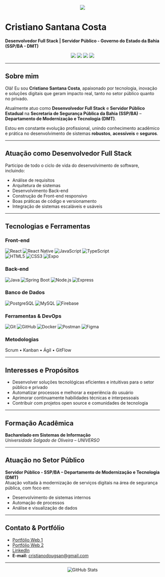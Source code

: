 <!-- Banner estiloso no topo -->
<p align="center">
  <img src="https://capsule-render.vercel.app/api?type=waving&color=0:0f0c29,50:302b63,100:24243e&height=200&section=header&text=Cristiano%20Santana%20Costa&fontSize=35&fontColor=fff&fontAlignY=35&desc=Desenvolvedor%20Full%20Stack%20|%20Servidor%20Público&descAlignY=55" />
</p>

# Cristiano Santana Costa  

**Desenvolvedor Full Stack | Servidor Público - Governo do Estado da Bahia (SSP/BA - DMT)**  

<p align="center">
  <img src="https://img.shields.io/badge/FullStack-Developer-blue?style=for-the-badge&logo=dev.to" />
  <img src="https://img.shields.io/badge/Java-SpringBoot-green?style=for-the-badge&logo=spring" />
  <img src="https://img.shields.io/badge/React-Native-61DAFB?style=for-the-badge&logo=react" />
  <img src="https://img.shields.io/badge/PostgreSQL-Database-blue?style=for-the-badge&logo=postgresql" />
</p>  

---

## Sobre mim  

Olá! Eu sou **Cristiano Santana Costa**, apaixonado por tecnologia, inovação e soluções digitais que geram impacto real, tanto no setor público quanto no privado.  

Atualmente atuo como **Desenvolvedor Full Stack** e **Servidor Público Estadual** na **Secretaria de Segurança Pública da Bahia (SSP/BA)** – **Departamento de Modernização e Tecnologia (DMT)**.  

Estou em constante evolução profissional, unindo conhecimento acadêmico e prática no desenvolvimento de sistemas **robustos**, **acessíveis** e **seguros**.  

---

## Atuação como Desenvolvedor Full Stack  

Participo de todo o ciclo de vida do desenvolvimento de software, incluindo:  

- Análise de requisitos  
- Arquitetura de sistemas  
- Desenvolvimento Back-end  
- Construção de Front-end responsivo  
- Boas práticas de código e versionamento  
- Integração de sistemas escaláveis e usáveis  

---

## Tecnologias e Ferramentas  

### Front-end
![React](https://img.shields.io/badge/React-61DAFB?style=flat&logo=react&logoColor=black)
![React Native](https://img.shields.io/badge/React_Native-61DAFB?style=flat&logo=react&logoColor=black)
![JavaScript](https://img.shields.io/badge/JavaScript-F7DF1E?style=flat&logo=javascript&logoColor=black)
![TypeScript](https://img.shields.io/badge/TypeScript-3178C6?style=flat&logo=typescript&logoColor=white)  
![HTML5](https://img.shields.io/badge/HTML5-E34F26?style=flat&logo=html5&logoColor=white)
![CSS3](https://img.shields.io/badge/CSS3-1572B6?style=flat&logo=css3&logoColor=white)
![Expo](https://img.shields.io/badge/Expo-000000?style=flat&logo=expo&logoColor=white)

### Back-end
![Java](https://img.shields.io/badge/Java-ED8B00?style=flat&logo=openjdk&logoColor=white)
![Spring Boot](https://img.shields.io/badge/SpringBoot-6DB33F?style=flat&logo=springboot&logoColor=white)
![Node.js](https://img.shields.io/badge/Node.js-339933?style=flat&logo=node.js&logoColor=white)
![Express](https://img.shields.io/badge/Express.js-000000?style=flat&logo=express&logoColor=white)

### Banco de Dados
![PostgreSQL](https://img.shields.io/badge/PostgreSQL-316192?style=flat&logo=postgresql&logoColor=white)
![MySQL](https://img.shields.io/badge/MySQL-005C84?style=flat&logo=mysql&logoColor=white)
![Firebase](https://img.shields.io/badge/Firebase-FFCA28?style=flat&logo=firebase&logoColor=black)

### Ferramentas & DevOps
![Git](https://img.shields.io/badge/Git-F05032?style=flat&logo=git&logoColor=white)
![GitHub](https://img.shields.io/badge/GitHub-181717?style=flat&logo=github&logoColor=white)
![Docker](https://img.shields.io/badge/Docker-2496ED?style=flat&logo=docker&logoColor=white)
![Postman](https://img.shields.io/badge/Postman-FF6C37?style=flat&logo=postman&logoColor=white)
![Figma](https://img.shields.io/badge/Figma-F24E1E?style=flat&logo=figma&logoColor=white)

### Metodologias
Scrum • Kanban • Ágil • GitFlow  

---

## Interesses e Propósitos  

- Desenvolver soluções tecnológicas eficientes e intuitivas para o setor público e privado  
- Automatizar processos e melhorar a experiência do usuário  
- Aprimorar continuamente habilidades técnicas e interpessoais  
- Contribuir com projetos open source e comunidades de tecnologia  

---

## Formação Acadêmica  

**Bacharelado em Sistemas de Informação**  
_Universidade Salgado de Oliveira – UNIVERSO_  

---

## Atuação no Setor Público  

**Servidor Público - SSP/BA – Departamento de Modernização e Tecnologia (DMT)**  
Atuação voltada à modernização de serviços digitais na área de segurança pública, com foco em:  

- Desenvolvimento de sistemas internos  
- Automação de processos  
- Análise e visualização de dados  

---

## Contato & Portfólio  

- [Portfólio Web 1](https://www.costadeveloper.com/)  
- [Portfólio Web 2](https://cristianosantanadev.web.app/)  
- [LinkedIn](https://www.linkedin.com/in/cristiano-costa-908ba5141/)  
- **E-mail:** cristianodougsan@gmail.com  

---

<p align="center">
  <img src="https://github-readme-stats.vercel.app/api?username=cristianodougsan&show_icons=true&theme=tokyonight" alt="GitHub Stats" />
</p>
